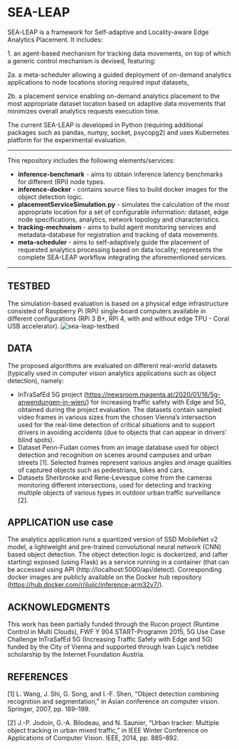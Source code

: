 # SEA-LEAP
SEA-LEAP is a framework for Self-adaptive and Locality-aware Edge Analytics Placement. It includes: 

1\. an agent-based mechanism for tracking data movements, on top of which a generic control mechanism is devised, featuring: 

2a. a meta-scheduler allowing a guided deployment of on-demand analytics applications to node locations storing required input datasets,

2b. a placement service enabling on-demand analytics placement to the most appropriate dataset location based on adaptive data movements that minimizes overall analytics requests execution time.

The current SEA-LEAP is developed in Python (requiring additional packages such as pandas, numpy, socket, psycopg2) and uses Kubernetes platform for the experimental evaluation. 

*******************************************************************
This repository includes the following elements/services:

- **inference-benchmark** - aims to obtain inference latency benchmarks for different (RPi) node types. 
- **inference-docker** - contains source files to build docker images for the object detection logic. 
- **placementServiceSimulation.py** - simulates the calculation of the most appropriate location for a set of configurable information: dataset, edge node specifications, analytics, network topology and characteristics. 
- **tracking-mechnaism** - aims to build agent monitoring services and metadata-database for registration and tracking of data movements. 
- **meta-scheduler** - aims to self-adaptively guide the placement of requested analytics processing based on data locality; represents the complete SEA-LEAP workflow integrating the aforementioned services.

*******************************************************************

## TESTBED
The simulation-based evaluation is based on a physical edge infrastructure consisted of Raspberry Pi (RPi) single-board computers available in different configurations (RPi 3 B+, RPi 4, with and without edge TPU - Coral USB accelerator).
![sea-leap-testbed](https://github.com/[lujic]/[sea-leap]/blob/[main]/sea-leap-testbed.jpg?raw=true)


## DATA
The proposed algorithms are evaluated on different real-world datasets (typically used in computer vision analytics applications such as object detection), namely:
* InTraSafEd 5G project (https://newsroom.magenta.at/2020/01/16/5g-anwendungen-in-wien/) for increasing traffic safety with Edge and 5G, obtained during the project evaluation. The datasets contain sampled video frames in various sizes from the chosen Vienna’s intersection used for the real-time detection of critical situations
and to support drivers in avoiding accidents (due to objects that can appear in drivers’ blind spots).
* Dataset Penn-Fudan comes from an image database used for object detection and recognition on scenes around campuses and urban streets [1]. Selected frames represent various angles and image qualities of captured objects such as pedestrians, bikes and cars.
* Datasets Sherbrooke and Rene-Levesque come from the cameras monitoring different intersections, used for detecting and tracking multiple objects of various types in outdoor
urban traffic surveillance [2].

## APPLICATION use case
The analytics application runs a quantized version of SSD MobileNet v2 model, a lightweight and pre-trained convolutional neural network (CNN) based object detection. The object detection logic is dockerized, and (after starting) exposed (using Flask) as a service running in a container (that can be accessed using API (http://localhost:5000/api/detect). Corresponding docker images are publicly available on the Docker hub repository (https://hub.docker.com/r/ilujic/inference-arm32v7/).

## ACKNOWLEDGMENTS 
This work has been partially funded through the Rucon project (Runtime Control in Multi Clouds), FWF Y 904 START-Programm 2015, 5G Use Case Challenge InTraSafEd 5G (Increasing Traffic Safety with Edge and 5G) funded by the City of Vienna and supported through Ivan Lujic’s netidee scholarship by the Internet Foundation Austria.

## REFERENCES 
[1] L. Wang, J. Shi, G. Song, and I.-F. Shen, “Object detection combining recognition and segmentation,” in Asian conference on computer vision. Springer, 2007, pp. 189–199.

[2] J.-P. Jodoin, G.-A. Bilodeau, and N. Saunier, “Urban tracker: Multiple object tracking in urban mixed traffic,” in IEEE Winter Conference on Applications of Computer Vision. IEEE, 2014, pp. 885–892.
